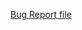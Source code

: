 [Bug Report file][bug-report]

[bug-report]: https://docs.google.com/spreadsheets/d/1IbBqTWYU9HdmO20SrxWTeCxUNTSrBVWW5b_UreJy75A/edit?gid=0#gid=0
